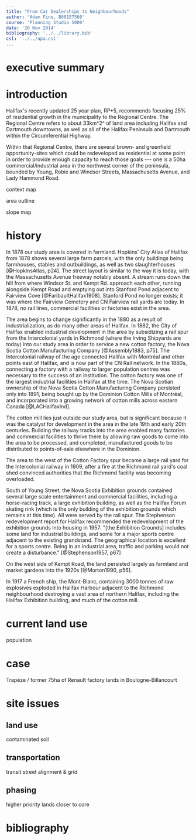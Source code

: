 ```yaml
---
title: "From Car Dealerships to Neighbourhoods"
author: 'Adam Fine, B00157560' 
course: 'Planning Studio 5000' 
date: '20 Nov 2014' 
bibliography: '../../library.bib' 
csl: '../../apa.csl'
...
```


# executive summary



# introduction

Halifax's recently updated 25 year plan, RP+5, recommends focusing 25% of residential growth in the municipality to the Regional Centre. The Regional Centre refers to about 33km^2^ of land area including Halifax and Dartmouth downtowns, as well as all of the Halifax Peninsula and Dartmouth within the Circumferential Highway. 

Within that Regional Centre, there are several brown- and greenfield opportunity-sites which could be redeveloped as residential at some point in order to provide enough capacity to reach those goals --- one is a 50ha commercial/industrial area in the northwest corner of the peninsula, bounded by Young, Robie and Windsor Streets, Massachusetts Avenue, and Lady Hammond Road.

context map

area outline

slope map

# history

In 1878 our study area is covered in farmland. Hopkins' City Atlas of Halifax from 1878 shows several large farm parcels, with  the only buildings being farmhouses, stables and outbuildings, as well as two slaughterhouses [@HopkinsAtlas, p24]. The street layout is similar to the way it is today, with the Massachusetts Avenue freeway notably absent. A stream runs down the hill from where Windsor St. and Kempt Rd. approach each other, running alongside Kempt Road and emptying out into Stanford Pond adjacent to Fairview Cove [@FaribaultHalifax1908]. Stanford Pond no longer exists; it was where the Fairview Cemetery and CN Fairview rail yards are today. In 1878, no rail lines, commercial facilities or factories exist in the area. 

<!-- include Hopkins map plate V -->

The area begins to change significantly in the 1880 as a result of industrialization, as do many other areas of Halifax. In 1882, the City of Halifax enabled industrial development in the area by subsidizing a rail spur from the Intercolonial yards in Richmond (where the Irving Shipyards are today) into our study area in order to service a new cotton factory, the Nova Scotia Cotton Manufacturing Company [@Assembly1883, p75]. The Intercolonial railway of the age connected Halifax with Montréal and other points east of Halifax, and is now part of the CN Rail network. In the 1880s, connecting a factory with a railway to larger population centres was necessary to the success of an institution. The cotton factory was one of the largest industrial facilities in Halifax at the time. The Nova Scotian ownership of the Nova Scotia Cotton Manufacturing Company persisted only into 1891, being bought up by the Dominion Cotton Mills of Montréal, and incorporated into a growing network of cotton mills across eastern Canada [@LACHalifaxInd]. 

The cotton mill lies just outside our study area, but is significant because it was the catalyst for development in the area in the late 19th and early 20th centuries. Building the railway tracks into the area enabled many factories and commercial facilities to thrive there by allowing raw goods to come into the area to be processed, and completed, manufactured goods to be distributed to points-of-sale elsewhere in the Dominion. 

The area to the west of the Cotton Factory spur became a large rail yard for the Intercolonial railway in 1909, after a fire at the Richmond rail yard's coal shed convinced authorities that the Richmond facility was becoming overloaded. 

South of Young Street, the Nova Scotia Exhibition grounds contained several large scale entertainment and commercial facilities, including a horse-racing track, a large exhibition building, as well as the Halifax Forum skating rink (which is the only building of the exhibition grounds which remains at this time). All were served by the rail spur. The Stephenson redevelopment report for Halifax recommended the redevelopment of the exhibition grounds into housing in 1957: "[the Exhibition Grounds] includes some land for industrial buildings, and some for a major sports centre adjacent to the existing grandstand. The geographical location is excellent for a sports centre. Being in an industrial area, traffic and parking would not create a disturbance." [@Stephenson1957, p67]

On the west side of Kempt Road, the land persisted largely as farmland and market gardens into the 1920s [@Morton1990, p56].

In 1917 a French ship, the Mont-Blanc, containing 3000 tonnes of raw explosives exploded in Halifax Harbour adjacent to the Richmond neighbourhood destroying a vast area of northern Halifax, including the Halifax Exhibition building, and much of the cotton mill. 

# current land use

population

# case

Trapèze / former 75ha of Renault factory lands in Boulogne-Billancourt

# site issues

## land use

contaminated soil

## transportation

transit
street alignment & grid

## phasing

higher priority lands closer to core

# bibliography